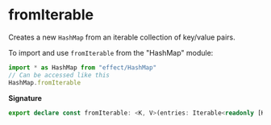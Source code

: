 # fromIterable

Creates a new `HashMap` from an iterable collection of key/value pairs.

To import and use `fromIterable` from the "HashMap" module:

```ts
import * as HashMap from "effect/HashMap"
// Can be accessed like this
HashMap.fromIterable
```

**Signature**

```ts
export declare const fromIterable: <K, V>(entries: Iterable<readonly [K, V]>) => HashMap<K, V>
```
